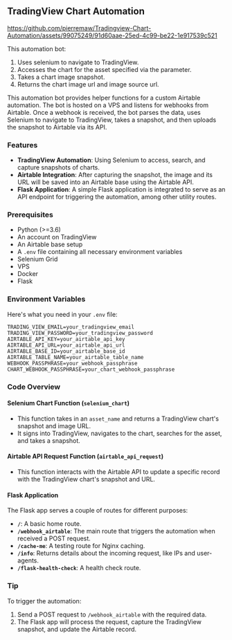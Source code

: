 ## TradingView Chart Automation

https://github.com/pierremaw/Tradingview-Chart-Automation/assets/99075249/91d60aae-25ed-4c99-be22-1e917539c521

This automation bot:
1. Uses selenium to navigate to TradingView.
2. Accesses the chart for the asset specified via the parameter.
3. Takes a chart image snapshot.
4. Returns the chart image url and image source url.

This automation bot provides helper functions for a custom Airtable automation. The bot is hosted on a VPS and listens for webhooks from Airtable. Once a webhook is received, the bot parses the data, uses Selenium to navigate to TradingView, takes a snapshot, and then uploads the snapshot to Airtable via its API.

### Features
- **TradingView Automation**: Using Selenium to access, search, and capture snapshots of charts.
- **Airtable Integration**: After capturing the snapshot, the image and its URL will be saved into an Airtable base using the Airtable API.
- **Flask Application**: A simple Flask application is integrated to serve as an API endpoint for triggering the automation, among other utility routes.

### Prerequisites
- Python (>=3.6)
- An account on TradingView
- An Airtable base setup
- A `.env` file containing all necessary environment variables
- Selenium Grid
- VPS
- Docker
- Flask

### Environment Variables
Here's what you need in your `.env` file:

```env
TRADING_VIEW_EMAIL=your_tradingview_email
TRADING_VIEW_PASSWORD=your_tradingview_password
AIRTABLE_API_KEY=your_airtable_api_key
AIRTABLE_API_URL=your_airtable_api_url
AIRTABLE_BASE_ID=your_airtable_base_id
AIRTABLE_TABLE_NAME=your_airtable_table_name
WEBHOOK_PASSPHRASE=your_webhook_passphrase
CHART_WEBHOOK_PASSPHRASE=your_chart_webhook_passphrase
```

### Code Overview
#### **Selenium Chart Function (`selenium_chart`)**
- This function takes in an `asset_name` and returns a TradingView chart's snapshot and image URL.
- It signs into TradingView, navigates to the chart, searches for the asset, and takes a snapshot.
  
#### **Airtable API Request Function (`airtable_api_request`)**
- This function interacts with the Airtable API to update a specific record with the TradingView chart's snapshot and URL.
  
#### **Flask Application**
The Flask app serves a couple of routes for different purposes:
  - **`/`**: A basic home route.
  - **`/webhook_airtable`**: The main route that triggers the automation when received a POST request.
  - **`/cache-me`**: A testing route for Nginx caching.
  - **`/info`**: Returns details about the incoming request, like IPs and user-agents.
  - **`/flask-health-check`**: A health check route.

### Tip
To trigger the automation:

1. Send a POST request to `/webhook_airtable` with the required data.
2. The Flask app will process the request, capture the TradingView snapshot, and update the Airtable record.
